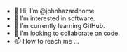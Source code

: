 - 👋 Hi, I’m @johnhazardhome
- 👀 I’m interested in software.
- 🌱 I’m currently learning GitHub.
- 💞️ I’m looking to collaborate on code.
- 📫 How to reach me ...

<!---
johnhazardhome/johnhazardhome is a ✨ special ✨ repository because its `README.md` (this file) appears on your GitHub profile.
You can click the Preview link to take a look at your changes.
--->
